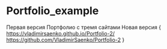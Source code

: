 # Portfolio_example

Первая версия Портфолио с тремя сайтами
Новая версия {
https://vladimirsaenko.github.io/Portfolio-2/
https://github.com/VladimirSaenko/Portfolio-2
}
